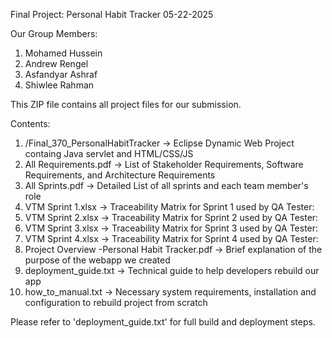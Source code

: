 Final Project: Personal Habit Tracker    05-22-2025

Our Group Members:
1. Mohamed Hussein
2. Andrew Rengel
3. 	Asfandyar Ashraf
4. 	Shiwlee Rahman

This ZIP file contains all project files for our submission.

Contents:

1. /Final_370_PersonalHabitTracker                          -> Eclipse Dynamic Web Project containg Java servlet and HTML/CSS/JS
2. All Requirements.pdf                                     -> List of Stakeholder Requirements, Software Requirements, and Architecture Requirements
3. All Sprints.pdf                                          -> Detailed List of all sprints and each team member's role
4. VTM Sprint 1.xlsx                                        -> Traceability Matrix for Sprint 1 used by QA Tester:
5. VTM Sprint 2.xlsx                                        -> Traceability Matrix for Sprint 2 used by QA Tester:
6. VTM Sprint 3.xlsx                                        -> Traceability Matrix for Sprint 3 used by QA Tester:
7. VTM Sprint 4.xlsx                                        -> Traceability Matrix for Sprint 4 used by QA Tester:
8. Project Overview -Personal Habit Tracker.pdf             -> Brief explanation of the purpose of the webapp we created
9. deployment_guide.txt                                     -> Technical guide to help developers rebuild our app
10. how_to_manual.txt                                       -> Necessary system requirements, installation and configuration to rebuild project from scratch

Please refer to 'deployment_guide.txt' for full build and deployment steps.
